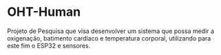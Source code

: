 # OHT-Human

Projeto de Pesquisa que visa desenvolver um sistema que possa medir a oxigenação, batimento cardíaco e temperatura corporal, utilizando para este fim o ESP32 e sensores.
